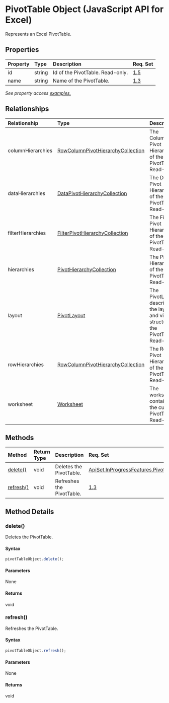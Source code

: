 # PivotTable Object (JavaScript API for Excel)

Represents an Excel PivotTable.

## Properties

| Property	   | Type	|Description| Req. Set|
|:---------------|:--------|:----------|:----|
|id|string|Id of the PivotTable. Read-only.|[1.5](../requirement-sets/excel-api-requirement-sets.md)|
|name|string|Name of the PivotTable.|[1.3](../requirement-sets/excel-api-requirement-sets.md)|

_See property access [examples.](#property-access-examples)_

## Relationships
| Relationship | Type	|Description| Req. Set|
|:---------------|:--------|:----------|:----|
|columnHierarchies|[RowColumnPivotHierarchyCollection](rowcolumnpivothierarchycollection.md)|The Column Pivot Hierarchies of the PivotTable. Read-only.|[ApiSet.InProgressFeatures.PivotSharedApis](../requirement-sets/excel-api-requirement-sets.md)|
|dataHierarchies|[DataPivotHierarchyCollection](datapivothierarchycollection.md)|The Data Pivot Hierarchies of the PivotTable. Read-only.|[ApiSet.InProgressFeatures.PivotSharedApis](../requirement-sets/excel-api-requirement-sets.md)|
|filterHierarchies|[FilterPivotHierarchyCollection](filterpivothierarchycollection.md)|The Filter Pivot Hierarchies of the PivotTable. Read-only.|[ApiSet.InProgressFeatures.PivotSharedApis](../requirement-sets/excel-api-requirement-sets.md)|
|hierarchies|[PivotHierarchyCollection](pivothierarchycollection.md)|The Pivot Hierarchies of the PivotTable. Read-only.|[ApiSet.InProgressFeatures.PivotSharedApis](../requirement-sets/excel-api-requirement-sets.md)|
|layout|[PivotLayout](pivotlayout.md)|The PivotLayout describing the layout and visual structure of the PivotTable. Read-only.|[ApiSet.InProgressFeatures.PivotSharedApis](../requirement-sets/excel-api-requirement-sets.md)|
|rowHierarchies|[RowColumnPivotHierarchyCollection](rowcolumnpivothierarchycollection.md)|The Row Pivot Hierarchies of the PivotTable. Read-only.|[ApiSet.InProgressFeatures.PivotSharedApis](../requirement-sets/excel-api-requirement-sets.md)|
|worksheet|[Worksheet](worksheet.md)|The worksheet containing the current PivotTable. Read-only.|[1.3](../requirement-sets/excel-api-requirement-sets.md)|

## Methods

| Method		   | Return Type	|Description| Req. Set|
|:---------------|:--------|:----------|:----|
|[delete()](#delete)|void|Deletes the PivotTable.|[ApiSet.InProgressFeatures.PivotSharedApis](../requirement-sets/excel-api-requirement-sets.md)|
|[refresh()](#refresh)|void|Refreshes the PivotTable.|[1.3](../requirement-sets/excel-api-requirement-sets.md)|

## Method Details


### delete()
Deletes the PivotTable.

#### Syntax
```js
pivotTableObject.delete();
```

#### Parameters
None

#### Returns
void

### refresh()
Refreshes the PivotTable.

#### Syntax
```js
pivotTableObject.refresh();
```

#### Parameters
None

#### Returns
void
